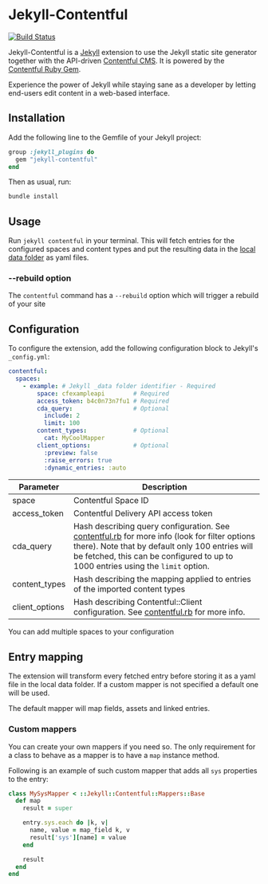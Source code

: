 # Jekyll-Contentful

[![Build Status](https://travis-ci.com/contentful/jekyll-contentful.svg?token=Nx7fXKYs7PbM7CcY2dS1)](https://travis-ci.org/contentful/jekyll-contentful)

Jekyll-Contentful is a [Jekyll](http://jekyllrb.com/) extension to use the Jekyll static site generator together with the API-driven [Contentful CMS](https://www.contentful.com). It is powered by the [Contentful Ruby Gem](https://github.com/contentful/contentful.rb).

Experience the power of Jekyll while staying sane as a developer by letting end-users edit content in a web-based interface.


## Installation
Add the following line to the Gemfile of your Jekyll project:

```ruby
group :jekyll_plugins do
  gem "jekyll-contentful"
end
```

Then as usual, run:

```bash
bundle install
```

## Usage

Run `jekyll contentful` in your terminal. This will fetch entries for the configured
spaces and content types and put the resulting data in the
[local data folder](http://jekyllrb.com/docs/datafiles/) as yaml files.

### --rebuild option

The `contentful` command has a `--rebuild` option which will trigger a rebuild of your site

## Configuration

To configure the extension, add the following configuration block to Jekyll's `_config.yml`:

```yaml
contentful:
  spaces:
    - example: # Jekyll _data folder identifier - Required
        space: cfexampleapi        # Required
        access_token: b4c0n73n7fu1 # Required
        cda_query:                 # Optional
          include: 2
          limit: 100
        content_types:             # Optional
          cat: MyCoolMapper
        client_options:            # Optional
          :preview: false
          :raise_errors: true
          :dynamic_entries: :auto
```

Parameter           | Description
----------          | ------------
space               | Contentful Space ID
access_token        | Contentful Delivery API access token
cda_query           | Hash describing query configuration. See [contentful.rb](https://github.com/contentful/contentful.rb) for more info (look for filter options there). Note that by default only 100 entries will be fetched, this can be configured to up to 1000 entries using the `limit` option.
content_types       | Hash describing the mapping applied to entries of the imported content types
client_options      | Hash describing Contentful::Client configuration. See [contentful.rb](https://github.com/contentful/contentful.rb) for more info.

You can add multiple spaces to your configuration

## Entry mapping

The extension will transform every fetched entry before storing it as a yaml file in the local
data folder. If a custom mapper is not specified a default one will be used.

The default mapper will map fields, assets and linked entries.

### Custom mappers

You can create your own mappers if you need so. The only requirement for a class to behave as a
mapper is to have a `map` instance method.

Following is an example of such custom mapper that adds all `sys` properties to the entry:

```ruby
class MySysMapper < ::Jekyll::Contentful::Mappers::Base
  def map
    result = super

    entry.sys.each do |k, v|
      name, value = map_field k, v
      result['sys'][name] = value
    end

    result
  end
end
```

